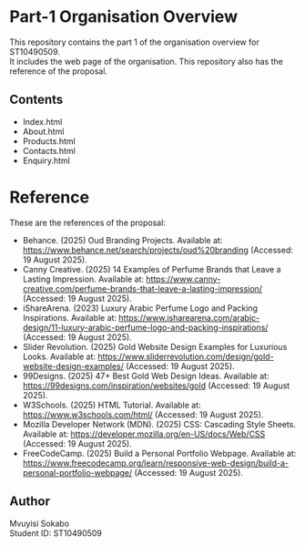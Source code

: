 # Part-1 Organisation Overview

This repository contains the part 1 of the organisation overview for ST10490509.  
It includes the web page of the organisation.
This repository also has the reference of the proposal.

## Contents
- Index.html
- About.html
- Products.html
- Contacts.html
- Enquiry.html
# Reference
 These are the references of the proposal:
- Behance. (2025) Oud Branding Projects. Available at: https://www.behance.net/search/projects/oud%20branding (Accessed: 19 August 2025).
-	Canny Creative. (2025) 14 Examples of Perfume Brands that Leave a Lasting Impression. Available at: https://www.canny-creative.com/perfume-brands-that-leave-a-lasting-impression/ (Accessed: 19 August 2025).
-	iShareArena. (2023) Luxury Arabic Perfume Logo and Packing Inspirations. Available at: https://www.isharearena.com/arabic-design/11-luxury-arabic-perfume-logo-and-packing-inspirations/ (Accessed: 19 August 2025).
-	Slider Revolution. (2025) Gold Website Design Examples for Luxurious Looks. Available at: https://www.sliderrevolution.com/design/gold-website-design-examples/ (Accessed: 19 August 2025).
-	99Designs. (2025) 47+ Best Gold Web Design Ideas. Available at: https://99designs.com/inspiration/websites/gold (Accessed: 19 August 2025).
-	W3Schools. (2025) HTML Tutorial. Available at: https://www.w3schools.com/html/ (Accessed: 19 August 2025).
-	Mozilla Developer Network (MDN). (2025) CSS: Cascading Style Sheets. Available at: https://developer.mozilla.org/en-US/docs/Web/CSS (Accessed: 19 August 2025).
-	FreeCodeCamp. (2025) Build a Personal Portfolio Webpage. Available at: https://www.freecodecamp.org/learn/responsive-web-design/build-a-personal-portfolio-webpage/ (Accessed: 19 August 2025).
 

## Author
Mvuyisi Sokabo  
Student ID: ST10490509
